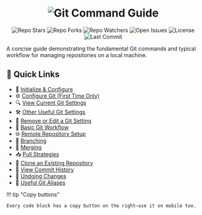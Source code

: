 <p align="center">
    <h1 align="center"><img src="https://img.shields.io/badge/Git-F05032.svg?style=for-the-badge&logo=Git&logoColor=white" alt="Git">
 Command Guide</h1>
</p>
<p align="center">
<!-- Stars -->
<img src="https://img.shields.io/github/stars/bensonngu/git-command?style=for-the-badge&color=FFD700" alt="Repo Stars">

<!-- Forks -->
<img src="https://img.shields.io/github/forks/bensonngu/git-command?style=for-the-badge&color=FF8C00" alt="Repo Forks">

<!-- Watchers -->
<img src="https://img.shields.io/github/watchers/bensonngu/git-command?style=for-the-badge&color=1E90FF" alt="Repo Watchers">

<!-- Open Issues -->
<img src="https://img.shields.io/github/issues/bensonngu/git-command?style=for-the-badge&color=DC143C" alt="Open Issues">

<!-- License -->
<img src="https://img.shields.io/github/license/bensonngu/git-command?style=for-the-badge&color=228B22" alt="License">

<!-- Last Commit -->
<img src="https://img.shields.io/github/last-commit/bensonngu/git-command?style=for-the-badge&logo=git&logoColor=white&color=8A2BE2" alt="Last Commit">
<p>

A concise guide demonstrating the fundamental Git commands and typical workflow for managing repositories on a local machine.  

## 🧭 Quick Links

- 🧾 [Initialize & Configure](setup/init.md)
- ⚙️ [Configure Git (First Time Only)](setup/config.md)
- 🔍 [View Current Git Settings](setup/view-settings.md)
- 🛠 [Other Useful Git Settings](setup/other-settings.md)
- 🧽 [Remove or Edit a Git Setting](setup/edit-settings.md)
- 🔄 [Basic Git Workflow](workflow/basic.md)
- 🌐 [Remote Repository Setup](remote/setup.md)
- 🌿 [Branching](branching/branching.md)
- 🔀 [Merging](merging/merging.md)
- 📥 [Pull Strategies](remote/pull-strategies.md)
- 📂 [Clone an Existing Repository](remote/clone.md)
- 📜 [View Commit History](history/log.md)
- 🧹 [Undoing Changes](undo/undo.md)
- 🧠 [Useful Git Aliases](extras/aliases.md)

!!! tip "Copy buttons"

    Every code block has a copy button on the right—use it on mobile too.
